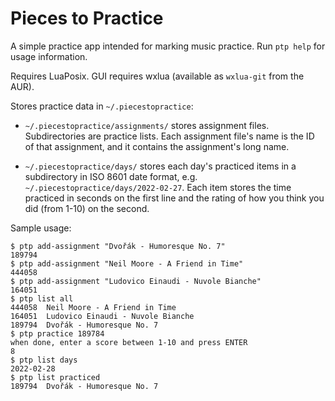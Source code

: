 # Pieces to Practice

A simple practice app intended for marking music practice.  Run `ptp help` for usage information.

Requires LuaPosix. GUI requires wxlua (available as `wxlua-git` from the AUR).

Stores practice data in `~/.piecestopractice`:

  - `~/.piecestopractice/assignments/` stores assignment files.  Subdirectories are practice lists.  Each assignment file's name is the ID of that assignment, and it contains the assignment's long name.

  - `~/.piecestopractice/days/` stores each day's practiced items in a subdirectory in ISO 8601 date format, e.g. `~/.piecestopractice/days/2022-02-27`.  Each item stores the time practiced in seconds on the first line and the rating of how you think you did (from 1-10) on the second.

Sample usage:

```
$ ptp add-assignment "Dvořák - Humoresque No. 7"
189794
$ ptp add-assignment "Neil Moore - A Friend in Time"
444058
$ ptp add-assignment "Ludovico Einaudi - Nuvole Bianche"
164051
$ ptp list all
444058  Neil Moore - A Friend in Time
164051  Ludovico Einaudi - Nuvole Bianche
189794  Dvořák - Humoresque No. 7
$ ptp practice 189784
when done, enter a score between 1-10 and press ENTER
8
$ ptp list days
2022-02-28
$ ptp list practiced
189794  Dvořák - Humoresque No. 7
```
